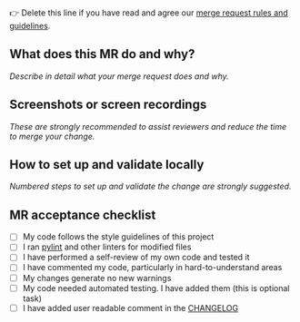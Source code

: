 👉 Delete this line if you have read and agree our [merge request rules and guidelines][contributing-manifest].

## What does this MR do and why?

_Describe in detail what your merge request does and why._

<!--
Please keep this description updated with any discussion that takes place so
that reviewers can understand your intent. Keeping the description updated is
especially important if they didn't participate in the discussion.
-->

## Screenshots or screen recordings 

_These are strongly recommended to assist reviewers and reduce the time to merge your change._

<!-- 
Please include any relevant screenshots or screen recordings that will assist
reviewers and future readers. If you need help visually verifying the change,
please leave a comment and ping a GitLab reviewer, maintainer, or MR coach.
-->

## How to set up and validate locally 

_Numbered steps to set up and validate the change are strongly suggested._

<!-- 
Example below:
 
1. Enable the invite modal
   ```ruby
   Feature.enable(:invite_members_group_modal)
   ```
1. In rails console enable the experiment fully
   ```ruby
   Feature.enable(:member_areas_of_focus)
   ```
1. Visit any group or project member pages such as `http://127.0.0.1:3000/groups/flightjs/-/group_members`
1. Click the `invite members` button.
-->

## MR acceptance checklist

- [ ] My code follows the style guidelines of this project
- [ ] I ran [pylint][pylint] and other linters for modified files
- [ ] I have performed a self-review of my own code and tested it
- [ ] I have commented my code, particularly in hard-to-understand areas
- [ ] My changes generate no new warnings
- [ ] My code needed automated testing. I have added them (this is optional task)
- [ ] I have added user readable comment in the [CHANGELOG][changelog]

<!-- Links -->

[pylint]: https://pylint.pycqa.org/

[contributing-manifest]: CONTRIBUTING.md
[changelog]: CHANGELOG.md
